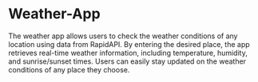 # Weather-App
 The weather app allows users to check the weather conditions of any location using data from RapidAPI. By entering the desired place, the app retrieves real-time weather information, including temperature, humidity, and sunrise/sunset times. Users can easily stay updated on the weather conditions of any place they choose.
